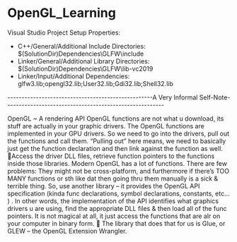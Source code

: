 # OpenGL_Learning

Visual Studio Project Setup Properties:
- C++/General/Additional Include Directories: $(SolutionDir)Dependencies\GLFW\include
- Linker/General/Additional Library Directories: $(SolutionDir)Dependencies\GLFW\lib-vc2019
- Linker/Input/Additional Dependencies: glfw3.lib;opengl32.lib;User32.lib;Gdi32.lib;Shell32.lib

---------------------------------------------------A Very Informal Self-Note--------------------------------------------------------

OpenGL ~ A rendering API
OpenGL functions are not what u download, its stuff are actually in your graphic drivers. 
The OpenGL functions are implemented in your GPU drivers. So we need to go into the drivers, pull out the functions and call them. “Pulling out” here means, we need to basically just get the function declaration and then link against the function as well. Access the driver DLL files, retrieve function pointers to the functions inside those libraries. 
Modern OpenGL has a lot of functions. There are few problems: They might not be cross-platform, and furthermore if there’s TOO MANY functions or sth like dat then going thru them manually is a sick & terrible thing. So, use another library – it provides the OpenGL API specification (kinda func declarations, symbol declarations, constants, etc… ) . In other words, the implementation of the API identifies what graphics drivers u are using, find the appropriate DLL files & then load all of the func pointers. It is not magical at all, it just access the functions that are alr on your computer in binary form. 
	The library that does that for us is Glue, or GLEW – the OpenGL Extension Wrangler. 
